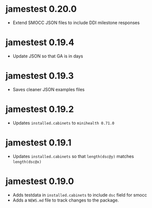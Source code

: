 # jamestest 0.20.0

* Extend SMOCC JSON files to include DDI milestone responses

# jamestest 0.19.4

* Update JSON so that GA is in days

# jamestest 0.19.3

* Saves cleaner JSON examples files

# jamestest 0.19.2

* Updates `installed.cabinets` to `minihealth 0.71.0`

# jamestest 0.19.1

* Updates `installed.cabinets` so that `length(dsc@y)` matches `length(dsc@x)` 

# jamestest 0.19.0

* Adds testdata in `installed.cabinets` to include `dsc` field for smocc
* Adds a `NEWS.md` file to track changes to the package.
